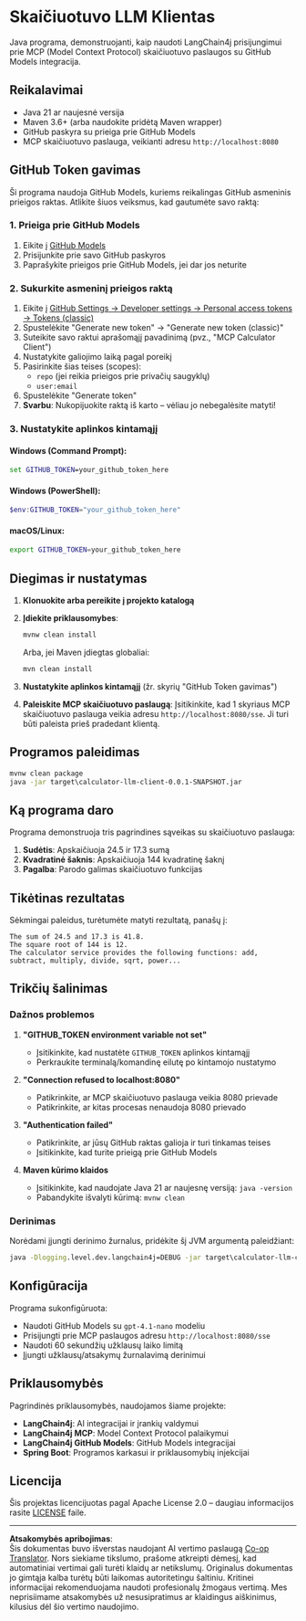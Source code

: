 <!--
CO_OP_TRANSLATOR_METADATA:
{
  "original_hash": "ac2459c0d5cc823922e3d9240a95028c",
  "translation_date": "2025-08-26T19:12:41+00:00",
  "source_file": "03-GettingStarted/03-llm-client/solution/java/README.md",
  "language_code": "lt"
}
-->
# Skaičiuotuvo LLM Klientas

Java programa, demonstruojanti, kaip naudoti LangChain4j prisijungimui prie MCP (Model Context Protocol) skaičiuotuvo paslaugos su GitHub Models integracija.

## Reikalavimai

- Java 21 ar naujesnė versija
- Maven 3.6+ (arba naudokite pridėtą Maven wrapper)
- GitHub paskyra su prieiga prie GitHub Models
- MCP skaičiuotuvo paslauga, veikianti adresu `http://localhost:8080`

## GitHub Token gavimas

Ši programa naudoja GitHub Models, kuriems reikalingas GitHub asmeninis prieigos raktas. Atlikite šiuos veiksmus, kad gautumėte savo raktą:

### 1. Prieiga prie GitHub Models
1. Eikite į [GitHub Models](https://github.com/marketplace/models)
2. Prisijunkite prie savo GitHub paskyros
3. Paprašykite prieigos prie GitHub Models, jei dar jos neturite

### 2. Sukurkite asmeninį prieigos raktą
1. Eikite į [GitHub Settings → Developer settings → Personal access tokens → Tokens (classic)](https://github.com/settings/tokens)
2. Spustelėkite "Generate new token" → "Generate new token (classic)"
3. Suteikite savo raktui aprašomąjį pavadinimą (pvz., "MCP Calculator Client")
4. Nustatykite galiojimo laiką pagal poreikį
5. Pasirinkite šias teises (scopes):
   - `repo` (jei reikia prieigos prie privačių saugyklų)
   - `user:email`
6. Spustelėkite "Generate token"
7. **Svarbu**: Nukopijuokite raktą iš karto – vėliau jo nebegalėsite matyti!

### 3. Nustatykite aplinkos kintamąjį

#### Windows (Command Prompt):
```cmd
set GITHUB_TOKEN=your_github_token_here
```

#### Windows (PowerShell):
```powershell
$env:GITHUB_TOKEN="your_github_token_here"
```

#### macOS/Linux:
```bash
export GITHUB_TOKEN=your_github_token_here
```

## Diegimas ir nustatymas

1. **Klonuokite arba pereikite į projekto katalogą**

2. **Įdiekite priklausomybes**:
   ```cmd
   mvnw clean install
   ```
   Arba, jei Maven įdiegtas globaliai:
   ```cmd
   mvn clean install
   ```

3. **Nustatykite aplinkos kintamąjį** (žr. skyrių "GitHub Token gavimas")

4. **Paleiskite MCP skaičiuotuvo paslaugą**:
   Įsitikinkite, kad 1 skyriaus MCP skaičiuotuvo paslauga veikia adresu `http://localhost:8080/sse`. Ji turi būti paleista prieš pradedant klientą.

## Programos paleidimas

```cmd
mvnw clean package
java -jar target\calculator-llm-client-0.0.1-SNAPSHOT.jar
```

## Ką programa daro

Programa demonstruoja tris pagrindines sąveikas su skaičiuotuvo paslauga:

1. **Sudėtis**: Apskaičiuoja 24.5 ir 17.3 sumą
2. **Kvadratinė šaknis**: Apskaičiuoja 144 kvadratinę šaknį
3. **Pagalba**: Parodo galimas skaičiuotuvo funkcijas

## Tikėtinas rezultatas

Sėkmingai paleidus, turėtumėte matyti rezultatą, panašų į:

```
The sum of 24.5 and 17.3 is 41.8.
The square root of 144 is 12.
The calculator service provides the following functions: add, subtract, multiply, divide, sqrt, power...
```

## Trikčių šalinimas

### Dažnos problemos

1. **"GITHUB_TOKEN environment variable not set"**
   - Įsitikinkite, kad nustatėte `GITHUB_TOKEN` aplinkos kintamąjį
   - Perkraukite terminalą/komandinę eilutę po kintamojo nustatymo

2. **"Connection refused to localhost:8080"**
   - Patikrinkite, ar MCP skaičiuotuvo paslauga veikia 8080 prievade
   - Patikrinkite, ar kitas procesas nenaudoja 8080 prievado

3. **"Authentication failed"**
   - Patikrinkite, ar jūsų GitHub raktas galioja ir turi tinkamas teises
   - Įsitikinkite, kad turite prieigą prie GitHub Models

4. **Maven kūrimo klaidos**
   - Įsitikinkite, kad naudojate Java 21 ar naujesnę versiją: `java -version`
   - Pabandykite išvalyti kūrimą: `mvnw clean`

### Derinimas

Norėdami įjungti derinimo žurnalus, pridėkite šį JVM argumentą paleidžiant:
```cmd
java -Dlogging.level.dev.langchain4j=DEBUG -jar target\calculator-llm-client-0.0.1-SNAPSHOT.jar
```

## Konfigūracija

Programa sukonfigūruota:
- Naudoti GitHub Models su `gpt-4.1-nano` modeliu
- Prisijungti prie MCP paslaugos adresu `http://localhost:8080/sse`
- Naudoti 60 sekundžių užklausų laiko limitą
- Įjungti užklausų/atsakymų žurnalavimą derinimui

## Priklausomybės

Pagrindinės priklausomybės, naudojamos šiame projekte:
- **LangChain4j**: AI integracijai ir įrankių valdymui
- **LangChain4j MCP**: Model Context Protocol palaikymui
- **LangChain4j GitHub Models**: GitHub Models integracijai
- **Spring Boot**: Programos karkasui ir priklausomybių injekcijai

## Licencija

Šis projektas licencijuotas pagal Apache License 2.0 – daugiau informacijos rasite [LICENSE](../../../../../../03-GettingStarted/03-llm-client/solution/java/LICENSE) faile.

---

**Atsakomybės apribojimas**:  
Šis dokumentas buvo išverstas naudojant AI vertimo paslaugą [Co-op Translator](https://github.com/Azure/co-op-translator). Nors siekiame tikslumo, prašome atkreipti dėmesį, kad automatiniai vertimai gali turėti klaidų ar netikslumų. Originalus dokumentas jo gimtąja kalba turėtų būti laikomas autoritetingu šaltiniu. Kritinei informacijai rekomenduojama naudoti profesionalų žmogaus vertimą. Mes neprisiimame atsakomybės už nesusipratimus ar klaidingus aiškinimus, kilusius dėl šio vertimo naudojimo.